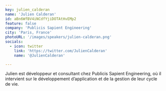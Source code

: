 ```yaml
---
key: julien_calderan
name: 'Julien Calderan'
id: aBn6WfBV4iNCdfYjiDOTAtHvEMp2
feature: false
company: 'Publicis Sapient Engineering'
city: 'Paris, France'
photoURL: '/images/speakers/julien-calderan.png'
socials:
  - icon: twitter
    link: 'https://twitter.com/JulienCalderan'
    name: '@JulienCalderan'

---
```


Julien est développeur et consultant chez Publicis Sapient Engineering, où il intervient sur le développement 
d’application et de la gestion de leur cycle de vie.